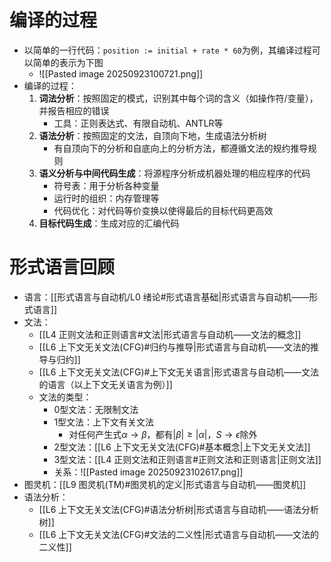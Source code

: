 # 编译的过程
- 以简单的一行代码：`position := initial + rate * 60`为例，其编译过程可以简单的表示为下图
	- ![[Pasted image 20250923100721.png]]
- 编译的过程：
	1. **词法分析**：按照固定的模式，识别其中每个词的含义（如操作符/变量），并报告相应的错误
		- 工具：正则表达式、有限自动机、ANTLR等
	2. **语法分析**：按照固定的文法，自顶向下地，生成语法分析树
		- 有自顶向下的分析和自底向上的分析方法，都遵循文法的规约推导规则
	3. **语义分析与中间代码生成**：将源程序分析成机器处理的相应程序的代码
		- 符号表：用于分析各种变量
		- 运行时的组织：内存管理等
		- 代码优化：对代码等价变换以使得最后的目标代码更高效
	4. **目标代码生成**：生成对应的汇编代码
# 形式语言回顾
- 语言：[[形式语言与自动机/L0 绪论#形式语言基础|形式语言与自动机——形式语言]]
- 文法：
	- [[L4 正则文法和正则语言#文法|形式语言与自动机——文法的概念]]
	- [[L6 上下文无关文法(CFG)#归约与推导|形式语言与自动机——文法的推导与归约]]
	- [[L6 上下文无关文法(CFG)#上下文无关语言|形式语言与自动机——文法的语言（以上下文无关语言为例）]]
	- 文法的类型：
		- 0型文法：无限制文法
		- 1型文法：上下文有关文法
			- 对任何产生式$\alpha\rightarrow\beta$，都有$|\beta|\geq|\alpha|$，$S\rightarrow\epsilon$除外
		- 2型文法：[[L6 上下文无关文法(CFG)#基本概念|上下文无关文法]]
		- 3型文法：[[L4 正则文法和正则语言#正则文法和正则语言|正则文法]]
		- 关系：![[Pasted image 20250923102617.png]]
- 图灵机：[[L9 图灵机(TM)#图灵机的定义|形式语言与自动机——图灵机]]
- 语法分析：
	- [[L6 上下文无关文法(CFG)#语法分析树|形式语言与自动机——语法分析树]]
	- [[L6 上下文无关文法(CFG)#文法的二义性|形式语言与自动机——文法的二义性]]